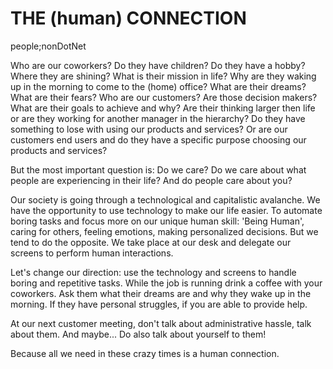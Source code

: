 # THE (human) CONNECTION

people;nonDotNet

Who are our coworkers? Do they have children? Do they have a hobby? Where they are shining? What is their mission in life? Why are they waking up in the morning to come to the (home) office? What are their dreams? What are their fears?
Who are our customers? Are those decision makers? What are their goals to achieve and why? Are their thinking larger then life or are they working for another manager in the hierarchy? Do they have something to lose with using our products and services? Or are our customers end users and do they have a specific purpose choosing our products and services?

But the most important question is: Do we care? Do we care about what people are experiencing in their life? And do people care about you?

Our society is going through a technological and capitalistic avalanche. We have the opportunity to use technology to make our life easier. To automate boring tasks and focus more on our unique human skill: 'Being Human', caring for others, feeling emotions, making personalized decisions. But we tend to do the opposite. We take place at our desk and delegate our screens to perform human interactions.

Let's change our direction: use the technology and screens to handle boring and repetitive tasks. While the job is running drink a coffee with your coworkers. Ask them what their dreams are and why they wake up in the morning. If they have personal struggles, if you are able to provide help.

At our next customer meeting, don't talk about administrative hassle, talk about them. And maybe... Do also talk about yourself to them!

Because all we need in these crazy times is a human connection.
